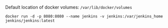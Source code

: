 
Default location of docker volumes: `/var/lib/docker/volumes`

`docker run -d -p 8080:8080 --name jenkins -v jenkins:/var/jenkins_home jenkins/jenkins:latest`
